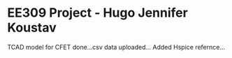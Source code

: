 # EE309 Project - Hugo Jennifer Koustav

TCAD model for CFET done...csv data uploaded... 
Added Hspice refernce...

<br />

